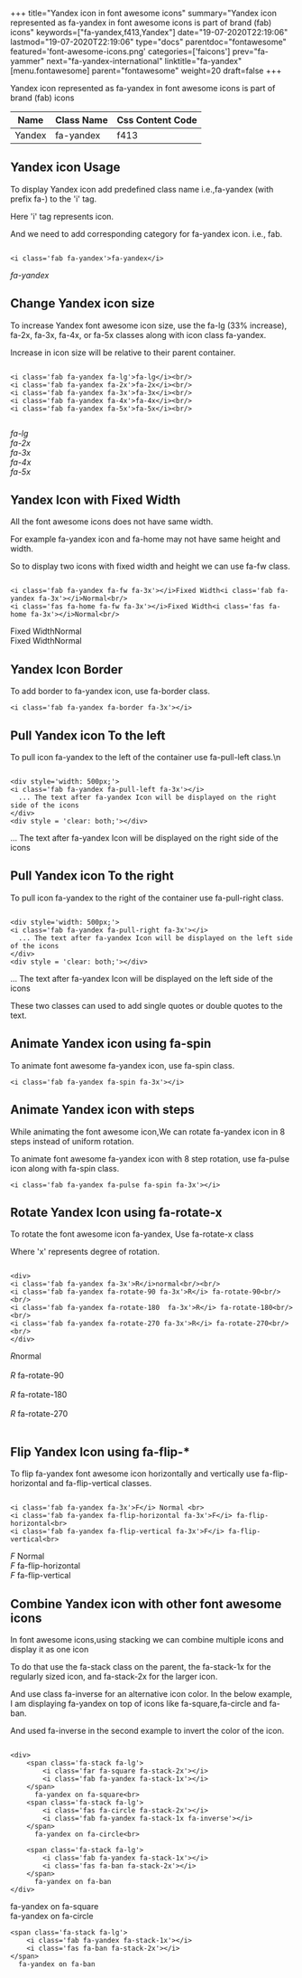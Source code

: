 +++
title="Yandex icon in font awesome icons"
summary="Yandex icon represented as fa-yandex in font awesome icons is part of brand (fab) icons"
keywords=["fa-yandex,f413,Yandex"]
date="19-07-2020T22:19:06"
lastmod="19-07-2020T22:19:06"
type="docs"
parentdoc="fontawesome"
featured='font-awesome-icons.png'
categories=['faicons']
prev="fa-yammer"
next="fa-yandex-international"
linktitle="fa-yandex"
[menu.fontawesome]
parent="fontawesome"
weight=20
draft=false
+++


Yandex icon represented as fa-yandex in font awesome icons is part of brand (fab) icons

<div class='table-responsive'><table class='table'><thead><tr><th>Name</th><th>Class Name</th><th>Css Content Code</th></tr></thead><tbody><tr><td>Yandex</td><td>fa-yandex</td><td>f413</td></tr></tbody></table></div>



## Yandex icon Usage

To display Yandex icon add predefined class name i.e.,fa-yandex (with prefix fa-) to the 'i' tag.

Here 'i' tag represents icon.

And we need to add corresponding category for fa-yandex icon. i.e., fab.


```

<i class='fab fa-yandex'>fa-yandex</i>
```

<i class='fab fa-yandex'>fa-yandex</i>




## Change Yandex icon size
To increase Yandex font awesome icon size, use the fa-lg (33% increase), fa-2x, fa-3x, fa-4x, or fa-5x classes along with icon class fa-yandex.

Increase in icon size will be relative to their parent container. 

```

<i class='fab fa-yandex fa-lg'>fa-lg</i><br/>
<i class='fab fa-yandex fa-2x'>fa-2x</i><br/>
<i class='fab fa-yandex fa-3x'>fa-3x</i><br/>
<i class='fab fa-yandex fa-4x'>fa-4x</i><br/>
<i class='fab fa-yandex fa-5x'>fa-5x</i><br/>
            
```

<i class='fab fa-yandex fa-lg'>fa-lg</i><br/>
<i class='fab fa-yandex fa-2x'>fa-2x</i><br/>
<i class='fab fa-yandex fa-3x'>fa-3x</i><br/>
<i class='fab fa-yandex fa-4x'>fa-4x</i><br/>
<i class='fab fa-yandex fa-5x'>fa-5x</i><br/>
            



## Yandex Icon with Fixed Width 

All the font awesome icons does not have same width.

For example fa-yandex icon and fa-home may not have same height and width.

So to display two icons with fixed width and height we can use fa-fw class.


```

<i class='fab fa-yandex fa-fw fa-3x'></i>Fixed Width<i class='fab fa-yandex fa-3x'></i>Normal<br/>
<i class='fas fa-home fa-fw fa-3x'></i>Fixed Width<i class='fas fa-home fa-3x'></i>Normal<br/>
```

<i class='fab fa-yandex fa-fw fa-3x'></i>Fixed Width<i class='fab fa-yandex fa-3x'></i>Normal<br/>
<i class='fas fa-home fa-fw fa-3x'></i>Fixed Width<i class='fas fa-home fa-3x'></i>Normal<br/>



## Yandex Icon Border 

To add border to fa-yandex icon, use fa-border class.


```
<i class='fab fa-yandex fa-border fa-3x'></i>

```
<i class='fab fa-yandex fa-border fa-3x'></i>





## Pull Yandex icon To the left

To pull icon fa-yandex to the left of the container use fa-pull-left class.\n

```

<div style='width: 500px;'>
<i class='fab fa-yandex fa-pull-left fa-3x'></i>
  ... The text after fa-yandex Icon will be displayed on the right side of the icons
</div>
<div style = 'clear: both;'></div>
```

<div style='width: 500px;'>
<i class='fab fa-yandex fa-pull-left fa-3x'></i>
  ... The text after fa-yandex Icon will be displayed on the right side of the icons
</div>
<div style = 'clear: both;'></div>




## Pull Yandex icon To the right
To pull icon fa-yandex to the right of the container use fa-pull-right class.

```

<div style='width: 500px;'>
<i class='fab fa-yandex fa-pull-right fa-3x'></i>
  ... The text after fa-yandex Icon will be displayed on the left side of the icons
</div>
<div style = 'clear: both;'></div>
```

<div style='width: 500px;'>
<i class='fab fa-yandex fa-pull-right fa-3x'></i>
  ... The text after fa-yandex Icon will be displayed on the left side of the icons
</div>
<div style = 'clear: both;'></div>

These two classes can used to add single quotes or double quotes to the text.


## Animate Yandex icon using fa-spin
To animate font awesome fa-yandex icon, use fa-spin class.

```
<i class='fab fa-yandex fa-spin fa-3x'></i>
```
<i class='fab fa-yandex fa-spin fa-3x'></i>




## Animate Yandex icon with steps
While animating the font awesome icon,We can rotate fa-yandex icon in 8 steps instead of uniform rotation.

To animate font awesome fa-yandex icon with 8 step rotation, use fa-pulse icon along with fa-spin class.


```
<i class='fab fa-yandex fa-pulse fa-spin fa-3x'></i>

```
<i class='fab fa-yandex fa-pulse fa-spin fa-3x'></i>





## Rotate Yandex Icon using fa-rotate-x
To rotate the font awesome icon fa-yandex, Use fa-rotate-x class

Where 'x' represents degree of rotation.


```

<div>
<i class='fab fa-yandex fa-3x'>R</i>normal<br/><br/>
<i class='fab fa-yandex fa-rotate-90 fa-3x'>R</i> fa-rotate-90<br/><br/> 
<i class='fab fa-yandex fa-rotate-180  fa-3x'>R</i> fa-rotate-180<br/><br/> 
<i class='fab fa-yandex fa-rotate-270 fa-3x'>R</i> fa-rotate-270<br/><br/>
</div>
```

<div>
<i class='fab fa-yandex fa-3x'>R</i>normal<br/><br/>
<i class='fab fa-yandex fa-rotate-90 fa-3x'>R</i> fa-rotate-90<br/><br/> 
<i class='fab fa-yandex fa-rotate-180  fa-3x'>R</i> fa-rotate-180<br/><br/> 
<i class='fab fa-yandex fa-rotate-270 fa-3x'>R</i> fa-rotate-270<br/><br/>
</div>




## Flip Yandex Icon using fa-flip-*
To flip fa-yandex font awesome icon horizontally and vertically use fa-flip-horizontal and fa-flip-vertical classes. 

```

<i class='fab fa-yandex fa-3x'>F</i> Normal <br>
<i class='fab fa-yandex fa-flip-horizontal fa-3x'>F</i> fa-flip-horizontal<br>
<i class='fab fa-yandex fa-flip-vertical fa-3x'>F</i> fa-flip-vertical<br>
```

<i class='fab fa-yandex fa-3x'>F</i> Normal <br>
<i class='fab fa-yandex fa-flip-horizontal fa-3x'>F</i> fa-flip-horizontal<br>
<i class='fab fa-yandex fa-flip-vertical fa-3x'>F</i> fa-flip-vertical<br>




## Combine Yandex icon with other font awesome icons
In font awesome icons,using stacking we can combine multiple icons and display it as one icon 

To do that use the fa-stack class on the parent, the fa-stack-1x for the regularly sized icon, and fa-stack-2x for the larger icon.

And use class fa-inverse for an alternative icon color. 
In the below example, I am displaying fa-yandex on top of icons like fa-square,fa-circle and fa-ban.

And used fa-inverse in the second example to invert the color of the icon.

```

<div>
    <span class='fa-stack fa-lg'>
        <i class='far fa-square fa-stack-2x'></i>
        <i class='fab fa-yandex fa-stack-1x'></i>
    </span>
      fa-yandex on fa-square<br>
    <span class='fa-stack fa-lg'>
        <i class='fas fa-circle fa-stack-2x'></i>
        <i class='fab fa-yandex fa-stack-1x fa-inverse'></i>
    </span>
      fa-yandex on fa-circle<br>

    <span class='fa-stack fa-lg'>
        <i class='fab fa-yandex fa-stack-1x'></i>
        <i class='fas fa-ban fa-stack-2x'></i>
    </span>
      fa-yandex on fa-ban
</div>
```

<div>
    <span class='fa-stack fa-lg'>
        <i class='far fa-square fa-stack-2x'></i>
        <i class='fab fa-yandex fa-stack-1x'></i>
    </span>
      fa-yandex on fa-square<br>
    <span class='fa-stack fa-lg'>
        <i class='fas fa-circle fa-stack-2x'></i>
        <i class='fab fa-yandex fa-stack-1x fa-inverse'></i>
    </span>
      fa-yandex on fa-circle<br>

    <span class='fa-stack fa-lg'>
        <i class='fab fa-yandex fa-stack-1x'></i>
        <i class='fas fa-ban fa-stack-2x'></i>
    </span>
      fa-yandex on fa-ban
</div>






